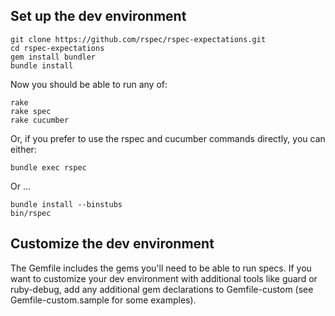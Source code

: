 ## Set up the dev environment

```shell
git clone https://github.com/rspec/rspec-expectations.git
cd rspec-expectations
gem install bundler
bundle install
```

Now you should be able to run any of:

```shell
rake
rake spec
rake cucumber
```

Or, if you prefer to use the rspec and cucumber commands directly, you can either:

```shell
bundle exec rspec
```

Or ...

```shell
bundle install --binstubs
bin/rspec
```

## Customize the dev environment

The Gemfile includes the gems you'll need to be able to run specs. If you want
to customize your dev environment with additional tools like guard or
ruby-debug, add any additional gem declarations to Gemfile-custom (see
Gemfile-custom.sample for some examples).
